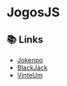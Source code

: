 # JogosJS

## 📚 Links
- [Jokenpo]([https://docs.github.com/pt](https://keen-golick-a651da.netlify.app))
- [BlackJack]([https://git-scm.com/doc](https://prismatic-hummingbird-a5038c.netlify.app))
- [VinteUm]([https://git-scm.com/doc](https://animated-biscuit-c73e1d.netlify.app)https://animated-biscuit-c73e1d.netlify.app)
